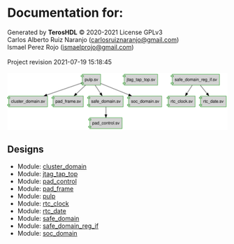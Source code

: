 # Documentation for: 

Generated by **TerosHDL** © 2020-2021 License GPLv3<br>Carlos Alberto Ruiz Naranjo (carlosruiznaranjo@gmail.com)<br>Ismael Perez Rojo (ismaelprojo@gmail.com)<br><br>Project revision 2021-07-19 15:18:45<br><br>
![system](./doc_internal/dependency_graph.svg "System")
## Designs

- Module: [cluster_domain ](./doc_internal/cluster_domain.md)
- Module: [jtag_tap_top ](./doc_internal/jtag_tap_top.md)
- Module: [pad_control ](./doc_internal/pad_control.md)
- Module: [pad_frame ](./doc_internal/pad_frame.md)
- Module: [pulp ](./doc_internal/pulp.md)
- Module: [rtc_clock ](./doc_internal/rtc_clock.md)
- Module: [rtc_date ](./doc_internal/rtc_date.md)
- Module: [safe_domain ](./doc_internal/safe_domain.md)
- Module: [safe_domain_reg_if ](./doc_internal/safe_domain_reg_if.md)
- Module: [soc_domain ](./doc_internal/soc_domain.md)

